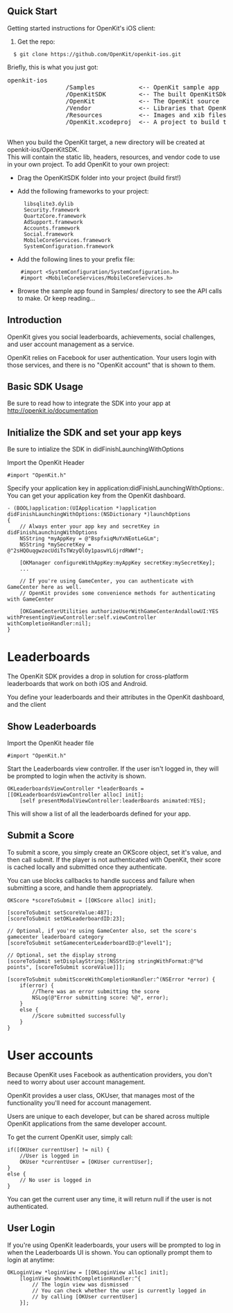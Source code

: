 Quick Start
------------
Getting started instructions for OpenKit's iOS client: 

1. Get the repo: 

  ```
    $ git clone https://github.com/OpenKit/openkit-ios.git
  ```

  Briefly, this is what you just got: 

  <pre>openkit-ios 
				/Samples			&lt;-- OpenKit sample app
				/OpenKitSDK			&lt;-- The built OpenKitSDk. To use this, simply drag this folder into your xcode project
                /OpenKit            &lt;-- The OpenKit source
                /Vendor             &lt;-- Libraries that OpenKit depends on
                /Resources          &lt;-- Images and xib files
                /OpenKit.xcodeproj  &lt;-- A project to build the SDK
  </pre>

  When you build the OpenKit target, a new directory will be created at openkit-ios/OpenKitSDK.  
  This will contain the static lib, headers, resources, and vendor code to use in your own project.  To add
  OpenKit to your own project: 
  
  - Drag the OpenKitSDK folder into your project (build first!)

  - Add the following frameworks to your project:
    
    ```
      libsqlite3.dylib
      Security.framework
      QuartzCore.framework
      AdSupport.framework
      Accounts.framework
      Social.framework
      MobileCoreServices.framework
      SystemConfiguration.framework
    ```

  - Add the following lines to your prefix file: 

    ```
     #import <SystemConfiguration/SystemConfiguration.h>
     #import <MobileCoreServices/MobileCoreServices.h>
    ```

  - Browse the sample app found in Samples/ directory to see the API calls to make. Or keep reading...


Introduction
------------
OpenKit gives you social leaderboards, achievements, social challenges, and user account management as a service.

OpenKit relies on Facebook for user authentication. Your users login with those services, and there is no "OpenKit account" that is shown to them. 


Basic SDK Usage
---------------
Be sure to read how to integrate the SDK into your app at http://openkit.io/documentation


Initialize the SDK and set your app keys
----------------------------------------------
Be sure to intialize the SDK in didFinishLaunchingWithOptions

Import the OpenKit Header
```
#import "OpenKit.h"
```

Specify your application key in application:didFinishLaunchingWithOptions:. You can get your application key from the OpenKit dashboard.
```objc
- (BOOL)application:(UIApplication *)application didFinishLaunchingWithOptions:(NSDictionary *)launchOptions
{
    // Always enter your app key and secretKey in didFinishLaunchingWithOptions
    NSString *myAppKey = @"BspfxiqMuYxNEotLeGLm";
    NSString *mySecretKey = @"2sHQOuqgwzocUdiTsTWzyQlOy1paswYLGjrdRWWf";
    
    [OKManager configureWithAppKey:myAppKey secretKey:mySecretKey];
	...
	
	// If you're using GameCenter, you can authenticate with GameCenter here as well. 
	// OpenKit provides some convenience methods for authenticating with GameCenter
	
	[OKGameCenterUtilities authorizeUserWithGameCenterAndallowUI:YES withPresentingViewController:self.viewController withCompletionHandler:nil];
}
```







Leaderboards
=============
The OpenKit SDK provides a drop in solution for cross-platform leaderboards that work on both iOS and Android.

You define your leaderboards and their attributes in the OpenKit dashboard, and the client 

Show Leaderboards
------------------
Import the OpenKit header file

```
#import "OpenKit.h"
```

Start the Leaderboards view controller. If the user isn't logged in, they will be prompted to login when the activity is shown.
```objc
OKLeaderboardsViewController *leaderBoards = [[OKLeaderboardsViewController alloc] init];
    [self presentModalViewController:leaderBoards animated:YES];
```

This will show a list of all the leaderboards defined for your app.

Submit a Score
--------------
To submit a score, you simply create an OKScore object, set it's value, and then call submit. If the player is not authenticated with OpenKit, their score is cached locally and submitted once they authenticate. 

You can use blocks callbacks to handle success and failure when submitting a score, and handle them appropriately. 

```objc
OKScore *scoreToSubmit = [[OKScore alloc] init];

[scoreToSubmit setScoreValue:487];
[scoreToSubmit setOKLeaderboardID:23];

// Optional, if you're using GameCenter also, set the score's gamecenter leaderboard category
[scoreToSubmit setGamecenterLeaderboardID:@"level1"];

// Optional, set the display strong
[scoreToSubmit setDisplayString:[NSString stringWithFormat:@"%d points", [scoreToSubmit scoreValue]]];

[scoreToSubmit submitScoreWithCompletionHandler:^(NSError *error) {
    if(error) {
        //There was an error submitting the score
        NSLog(@"Error submitting score: %@", error);
    }
    else {
        //Score submitted successfully
    }
}
```

User accounts
==============
Because OpenKit uses Facebook as authentication providers, you don't need to worry about user account management.

OpenKit provides a user class, OKUser, that manages most of the functionality you'll need for account management. 

Users are unique to each developer, but can be shared across multiple OpenKit applications from the same developer account. 

To get the current OpenKit user, simply call:

```objc
if([OKUser currentUser] != nil) {
	//User is logged in
	OKUser *currentUser = [OKUser currentUser];
}
else {
	// No user is logged in
}
```
You can get the current user any time, it will return null if the user is not authenticated. 

User Login
----------

If you're using OpenKit leaderboards, your users will be prompted to log in when the Leaderboards UI is shown. You can optionally prompt them to login at anytime:

```objc
OKLoginView *loginView = [[OKLoginView alloc] init];
    [loginView showWithCompletionHandler:^{
        // The login view was dismissed
		// You can check whether the user is currently logged in
		// by calling [OKUser currentUser]
    }];
```




